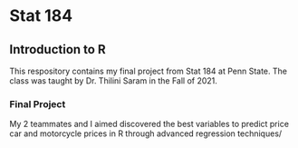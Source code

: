 # Stat 184
## Introduction to R
This respository contains my final project from Stat 184 at Penn State. The class was taught by Dr. Thilini Saram in the Fall of 2021.

### Final Project
My 2 teammates and I aimed discovered the best variables to predict price car and motorcycle prices in R through advanced regression techniques/
